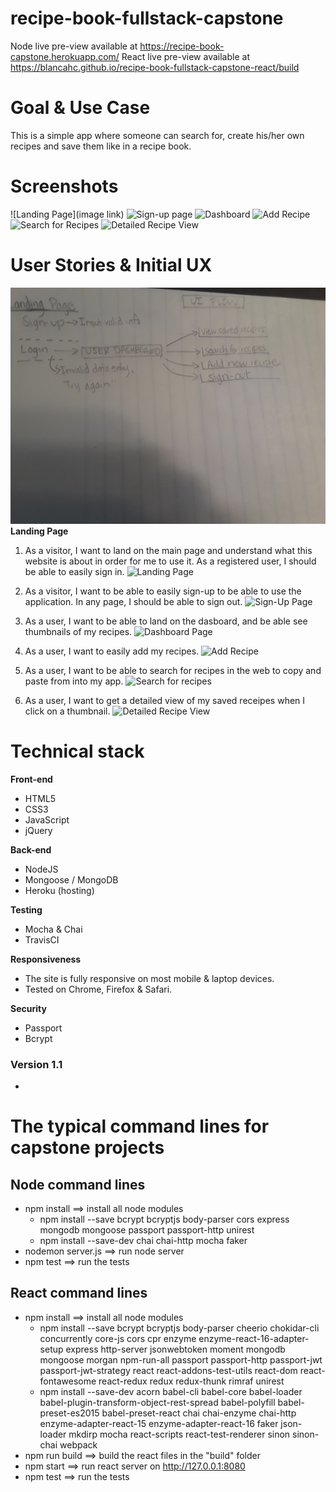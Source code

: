 # recipe-book-fullstack-capstone
Node live pre-view available at https://recipe-book-capstone.herokuapp.com/
React live pre-view available at https://blancahc.github.io/recipe-book-fullstack-capstone-react/build

# Goal & Use Case

This is a simple app where someone can search for, create his/her own recipes and save them like in a recipe book.

# Screenshots
![Landing Page](image link)
![Sign-up page]()
![Dashboard]()
![Add Recipe]()
![Search for Recipes]()
![Detailed Recipe View]()
# User Stories & Initial UX
![UI Flow](git-hub-images/ui-flow.jpg)
**Landing Page**

1. As a visitor, I want to land on the main page and understand what this website is about in order for me to use it. As a registered user, I should be able to easily sign in.
![Landing Page](https://github.com/blancahc/recipe-book-fullstack-capstone/blob/master/git-hub-images/landing.PNG)

2. As a visitor, I want to be able to easily sign-up to be able to use the application. In any page, I should be able to sign out.
![Sign-Up Page](https://github.com/blancahc/recipe-book-fullstack-capstone/blob/master/git-hub-images/signup.PNG)

3. As a user, I want to be able to land on the dasboard, and be able see thumbnails of my recipes.
![Dashboard Page](https://github.com/blancahc/recipe-book-fullstack-capstone/blob/master/git-hub-images/user-dashboard.PNG)

4. As a user, I want to easily add my recipes.
![Add Recipe](https://github.com/blancahc/recipe-book-fullstack-capstone/blob/master/git-hub-images/add-recipe.PNG)

5. As a user, I want to be able to search for recipes in the web to copy and paste from into my app.
![Search for recipes](https://github.com/blancahc/recipe-book-fullstack-capstone/blob/master/git-hub-images/search-recipe.PNG)

6. As a user, I want to get a detailed view of my saved receipes when I click on a thumbnail.
![Detailed Recipe View](https://github.com/blancahc/recipe-book-fullstack-capstone/blob/master/git-hub-images/Detailed-view.PNG)

# Technical stack

**Front-end**
 * HTML5
 * CSS3
 * JavaScript
 * jQuery

**Back-end**
 * NodeJS
 * Mongoose / MongoDB
 * Heroku (hosting)

**Testing**
 * Mocha & Chai
 * TravisCI

**Responsiveness**
 * The site is fully responsive on most mobile & laptop devices.
 * Tested on Chrome, Firefox & Safari.

**Security**
 * Passport
 * Bcrypt

### Version 1.1
 *

#  The typical command lines for capstone projects

## Node command lines
* npm install ==> install all node modules
    * npm install --save bcrypt bcryptjs body-parser cors express mongodb mongoose passport passport-http unirest
    * npm install --save-dev chai chai-http mocha faker
* nodemon server.js ==> run node server
* npm test ==> run the tests

## React command lines
* npm install ==> install all node modules
    * npm install --save bcrypt bcryptjs body-parser cheerio chokidar-cli concurrently core-js cors cpr enzyme enzyme-react-16-adapter-setup express http-server jsonwebtoken moment mongodb mongoose morgan npm-run-all passport passport-http passport-jwt passport-jwt-strategy react react-addons-test-utils react-dom react-fontawesome react-redux redux redux-thunk rimraf unirest
    * npm install --save-dev acorn babel-cli babel-core babel-loader babel-plugin-transform-object-rest-spread babel-polyfill babel-preset-es2015 babel-preset-react chai chai-enzyme chai-http enzyme-adapter-react-15 enzyme-adapter-react-16 faker json-loader mkdirp mocha react-scripts react-test-renderer sinon sinon-chai webpack
* npm run build ==> build the react files in the "build" folder
* npm start ==> run react server on http://127.0.0.1:8080
* npm test ==> run the tests

